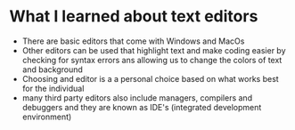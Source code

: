 # What I learned about text editors
- There are basic editors that come with Windows and MacOs
- Other editors can be used that highlight text and make coding easier by checking for syntax errors ans allowing us to change the colors of text and background
- Choosing and editor is a a personal choice based on what works best for the individual
- many third party editors also include managers, compilers and debuggers and they are known as IDE's (integrated development environment)
